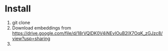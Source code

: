 # Install
1. git clone
2. Download embeddings from https://drive.google.com/file/d/18rVQlDK0V4iNEvIOuB2lX7OqK_zGJzc8/view?usp=sharing
3. 